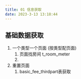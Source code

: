 ```yaml
---
title: 01 信息获取
date: 2023-3-13 13:18:44
---
```




## 基础数据获取



1. 一个类型一个页面 (按类型配页面)
   1. 页面找房间  t_room_meter
   2. 
2. 重置页面
   1.  basic_fee_thirdpart表获取